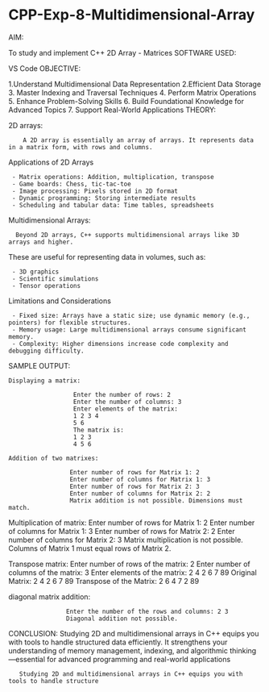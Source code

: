 # CPP-Exp-8-Multidimensional-Array
AIM:

   To study and implement C++ 2D Array - Matrices
SOFTWARE USED:

  VS Code
OBJECTIVE:

  1.Understand Multidimensional Data Representation
  2.Efficient Data Storage
  3. Master Indexing and Traversal Techniques
  4. Perform Matrix Operations
  5. Enhance Problem-Solving Skills
  6. Build Foundational Knowledge for Advanced Topics
  7. Support Real-World Applications
THEORY:

2D arrays:

        A 2D array is essentially an array of arrays. It represents data in a matrix form, with rows and columns.
Applications of 2D Arrays

     - Matrix operations: Addition, multiplication, transpose
     - Game boards: Chess, tic-tac-toe
     - Image processing: Pixels stored in 2D format
     - Dynamic programming: Storing intermediate results
     - Scheduling and tabular data: Time tables, spreadsheets
Multidimensional Arrays:

      Beyond 2D arrays, C++ supports multidimensional arrays like 3D arrays and higher.
These are useful for representing data in volumes, such as:

     - 3D graphics
     - Scientific simulations
     - Tensor operations
Limitations and Considerations

     - Fixed size: Arrays have a static size; use dynamic memory (e.g., pointers) for flexible structures.
     - Memory usage: Large multidimensional arrays consume significant memory.
     - Complexity: Higher dimensions increase code complexity and debugging difficulty.
SAMPLE OUTPUT:

    Displaying a matrix:

                      Enter the number of rows: 2
                      Enter the number of columns: 3
                      Enter elements of the matrix:
                      1 2 3 4
                      5 6
                      The matrix is:
                      1 2 3 
                      4 5 6

    Addition of two matrixes: 

                     Enter number of rows for Matrix 1: 2
                     Enter number of columns for Matrix 1: 3
                     Enter number of rows for Matrix 2: 3
                     Enter number of columns for Matrix 2: 2
                     Matrix addition is not possible. Dimensions must match.


  Multiplication of matrix:
                    Enter number of rows for Matrix 1: 2
                    Enter number of columns for Matrix 1: 3
                    Enter number of rows for Matrix 2: 2
                    Enter number of columns for Matrix 2: 3
                    Matrix multiplication is not possible. Columns of Matrix 1 must equal rows of Matrix 2.

 Transpose matrix:
                    Enter number of rows of the matrix: 2
                    Enter number of columns of the matrix: 3
                    Enter elements of the matrix:
                    2 4 2 6 7 89
                    Original Matrix:
                    2 4 2 
                    6 7 89 
                    Transpose of the Matrix:
                    2 6 
                    4 7 
                    2 89 

   diagonal matrix addition:

                    Enter the number of the rows and columns: 2 3
                    Diagonal addition not possible.
CONCLUSION:
    Studying 2D and multidimensional arrays in C++ equips you with tools to handle structured data efficiently. It strengthens your understanding of memory     management, indexing, and algorithmic thinking—essential for advanced programming and real-world applications

       Studying 2D and multidimensional arrays in C++ equips you with tools to handle structure
